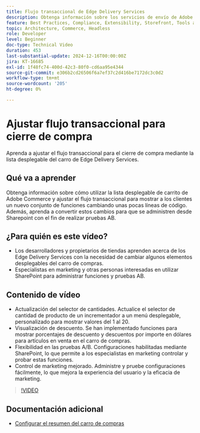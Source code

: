 ```yaml
---
title: Flujo transaccional de Edge Delivery Services
description: Obtenga información sobre los servicios de envío de Adobe Edge y cómo cambiar el flujo transaccional.
feature: Best Practices, Compliance, Extensibility, Storefront, Tools and External Services
topic: Architecture, Commerce, Headless
role: Developer
level: Beginner
doc-type: Technical Video
duration: 453
last-substantial-update: 2024-12-16T00:00:00Z
jira: KT-16685
exl-id: 1f48fc74-400d-42c3-80f0-cd6aa95e4344
source-git-commit: e306b2cd26506f6a7ef37c2d416be7172dc3c0d2
workflow-type: tm+mt
source-wordcount: '205'
ht-degree: 0%

---
```


# Ajustar flujo transaccional para cierre de compra

Aprenda a ajustar el flujo transaccional para el cierre de compra mediante la lista desplegable del carro de Edge Delivery Services.

## Qué va a aprender

Obtenga información sobre cómo utilizar la lista desplegable de carrito de Adobe Commerce y ajustar el flujo transaccional para mostrar a los clientes un nuevo conjunto de funciones cambiando unas pocas líneas de código.  Además, aprenda a convertir estos cambios para que se administren desde Sharepoint con el fin de realizar pruebas AB.

## ¿Para quién es este vídeo?

* Los desarrolladores y propietarios de tiendas aprenden acerca de los Edge Delivery Services con la necesidad de cambiar algunos elementos desplegables del carro de compras.
* Especialistas en marketing y otras personas interesadas en utilizar SharePoint para administrar funciones y pruebas AB.

## Contenido de vídeo

* Actualización del selector de cantidades. Actualice el selector de cantidad de producto de un incrementador a un menú desplegable, personalizado para mostrar valores del 1 al 20.
* Visualización de descuento. Se han implementado funciones para mostrar porcentajes de descuento y descuentos por importe en dólares para artículos en venta en el carro de compras.
* Flexibilidad en las pruebas A/B. Configuraciones habilitadas mediante SharePoint, lo que permite a los especialistas en marketing controlar y probar estas funciones.
* Control de marketing mejorado. Administre y pruebe configuraciones fácilmente, lo que mejora la experiencia del usuario y la eficacia de marketing.

>[!VIDEO](https://video.tv.adobe.com/v/3442351?learn=on)

## Documentación adicional

* [Configurar el resumen del carro de compras](https://experienceleague.adobe.com/developer/commerce/storefront/dropins/cart/tutorials/configure-cart-summary/?lang=es)
